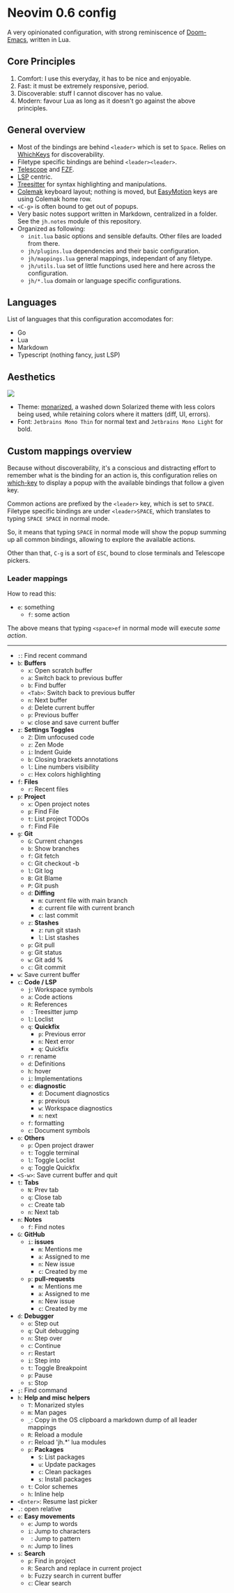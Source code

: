 # Neovim 0.6 config

A very opinionated configuration, with strong reminiscence of [Doom-Emacs](https://github.com/hlissner/doom-emacs), written in Lua.

## Core Principles

1. Comfort: I use this everyday, it has to be nice and enjoyable.
2. Fast: it must be extremely responsive, period.
3. Discoverable: stuff I cannot discover has no value.
4. Modern: favour Lua as long as it doesn't go against the above principles.

## General overview

- Most of the bindings are behind `<leader>` which is set to `Space`. Relies on [WhichKeys](https://github.com/folke/which-key.nvim) for discoverability.
- Filetype specific bindings are behind `<leader><leader>`.
- [Telescope](https://github.com/nvim-telescope/telescope.nvim) and [FZF](https://github.com/junegunn/fzf.vim).
- [LSP](https://microsoft.github.io/language-server-protocol/) centric.
- [Treesitter](https://github.com/tree-sitter/tree-sitter) for syntax highlighting and manipulations.
- [Colemak](https://colemak.com) keyboard layout; nothing is moved, but [EasyMotion](https://github.com/easymotion/vim-easymotion) keys are using Colemak home row.
- `<C-g>` is often bound to get out of popups.
- Very basic notes support written in Markdown, centralized in a folder. See the `jh.notes` module of this repository.
- Organized as following:
  - `init.lua` basic options and sensible defaults. Other files are loaded from there.
  - `jh/plugins.lua` dependencies and their basic configuration.
  - `jh/mappings.lua` general mappings, independant of any filetype.
  - `jh/utils.lua` set of little functions used here and here across the configuration.
  - `jh/*.lua` domain or language specific configurations.

## Languages

List of languages that this configuration accomodates for:

- Go
- Lua
- Markdown 
- Typescript (nothing fancy, just LSP)

## Aesthetics

![](./screenshot.jpg)

- Theme: [monarized](https://github.com/jhchabran/monarized), a washed down Solarized theme with less colors being used, while retaining colors where it matters (diff, UI, errors).
- Font: `Jetbrains Mono Thin` for normal text and `Jetbrains Mono Light` for bold.

## Custom mappings overview

Because without discoverability, it's a conscious and distracting effort to remember what is the binding for an action is, this configuration relies on [which-key](https://github.com/folke/which-key.nvim) to display
a popup with the available bindings that follow a given key. 

Common actions are prefixed by the `<leader>` key, which is set to `SPACE`. Filetype specific bindings are under `<leader>SPACE`, which translates to typing `SPACE SPACE` in normal mode.

So, it means that typing `SPACE` in normal mode will show the popup summing up all common bindings, allowing to explore the available actions.

Other than that, `C-g` is a sort of `ESC`, bound to close terminals and Telescope pickers.

### Leader mappings

How to read this: 

- `e`: something 
  - `f`: some action

The above means that typing `<space>ef` in normal mode will execute _some action_. 

---
  - `:`: Find recent command
  - `b`: **Buffers**
    - `x`: Open scratch buffer
    - `a`: Switch back to previous buffer
    - `b`: Find buffer
    - `<Tab>`: Switch back to previous buffer
    - `n`: Next buffer
    - `d`: Delete current buffer
    - `p`: Previous buffer
    - `w`: close and save current buffer
  - `z`: **Settings Toggles**
    - `Z`: Dim unfocused code
    - `z`: Zen Mode
    - `i`: Indent Guide
    - `b`: Closing brackets annotations
    - `l`: Line numbers visibility
    - `c`: Hex colors highlighting
  - `f`: **Files**
    - `r`: Recent files
  - `p`: **Project**
    - `x`: Open project notes
    - `p`: Find File
    - `t`: List project TODOs
    - `f`: Find File
  - `g`: **Git**
    - `G`: Current changes
    - `b`: Show branches
    - `f`: Git fetch
    - `C`: Git checkout -b
    - `l`: Git log
    - `B`: Git Blame
    - `P`: Git push
    - `d`: **Diffing**
      - `m`: current file with main branch
      - `d`: current file with current branch
      - `c`: last commit
    - `z`: **Stashes**
      - `z`: run git stash
      - `l`: List stashes
    - `p`: Git pull
    - `g`: Git status
    - `w`: Git add %
    - `c`: Git commit
  - `w`: Save current buffer
  - `c`: **Code / LSP**
    - `j`: Workspace symbols
    - `a`: Code actions
    - `R`: References
    - ` `: Treesitter jump
    - `l`: Loclist
    - `q`: **Quickfix**
      - `p`: Previous error
      - `n`: Next error
      - `q`: Quickfix
    - `r`: rename
    - `d`: Definitions
    - `h`: hover
    - `i`: Implementations
    - `e`: **diagnostic**
      - `d`: Document diagnostics
      - `p`: previous
      - `w`: Workspace diagnostics
      - `n`: next
    - `f`: formatting
    - `c`: Document symbols
  - `o`: **Others**
    - `p`: Open project drawer
    - `t`: Toggle terminal
    - `l`: Toggle Loclist
    - `q`: Toggle Quickfix
  - `<S-w>`: Save current buffer and quit
  - `t`: **Tabs**
    - `N`: Prev tab
    - `q`: Close tab
    - `c`: Create tab
    - `n`: Next tab
  - `n`: **Notes**
    - `f`: Find notes
  - `G`: **GitHub**
    - `i`: **issues**
      - `m`: Mentions me
      - `a`: Assigned to me
      - `n`: New issue
      - `c`: Created by me
    - `p`: **pull-requests**
      - `m`: Mentions me
      - `a`: Assigned to me
      - `n`: New issue
      - `c`: Created by me
  - `d`: **Debugger**
    - `o`: Step out
    - `q`: Quit debugging
    - `n`: Step over
    - `c`: Continue
    - `r`: Restart
    - `i`: Step into
    - `t`: Toggle Breakpoint
    - `p`: Pause
    - `s`: Stop
  - `;`: Find command
  - `h`: **Help and misc helpers**
    - `T`: Monarized styles
    - `m`: Man pages
    - `_`: Copy in the OS clipboard a markdown dump of all leader mappings
    - `R`: Reload a module
    - `r`: Reload 'jh.*' lua modules
    - `p`: **Packages**
      - `S`: List packages
      - `u`: Update packages
      - `c`: Clean packages
      - `s`: Install packages
    - `t`: Color schemes
    - `h`: Inline help
  - `<Enter>`: Resume last picker
  - `.`: open relative
  - `e`: **Easy movements**
    - `e`: Jump to words
    - `i`: Jump to characters
    - ` `: Jump to pattern
    - `n`: Jump to lines
  - `s`: **Search**
    - `p`: Find in project
    - `R`: Search and replace in current project
    - `b`: Fuzzy search in current buffer
    - `c`: Clear search
```
